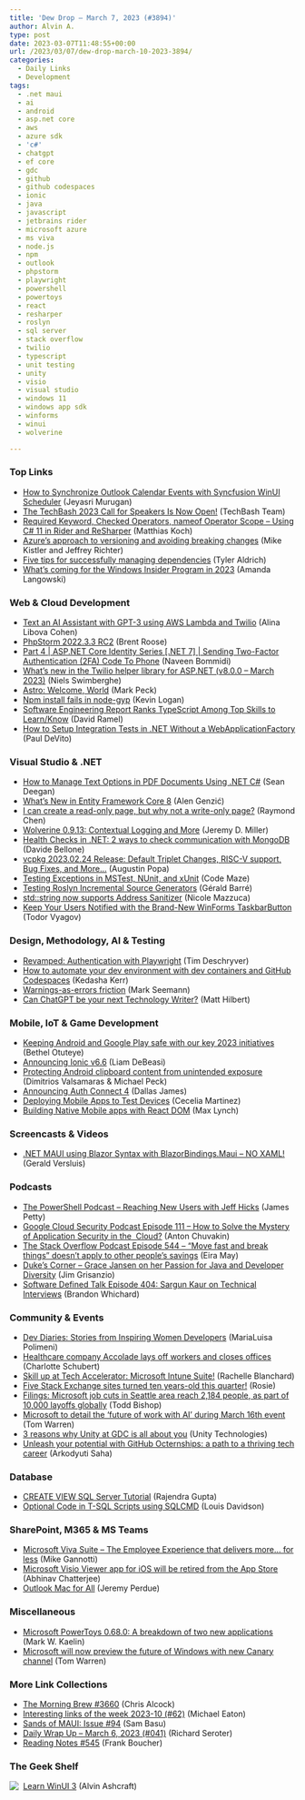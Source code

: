```yaml
---
title: 'Dew Drop – March 7, 2023 (#3894)'
author: Alvin A.
type: post
date: 2023-03-07T11:48:55+00:00
url: /2023/03/07/dew-drop-march-10-2023-3894/
categories:
  - Daily Links
  - Development
tags:
  - .net maui
  - ai
  - android
  - asp.net core
  - aws
  - azure sdk
  - 'c#'
  - chatgpt
  - ef core
  - gdc
  - github
  - github codespaces
  - ionic
  - java
  - javascript
  - jetbrains rider
  - microsoft azure
  - ms viva
  - node.js
  - npm
  - outlook
  - phpstorm
  - playwright
  - powershell
  - powertoys
  - react
  - resharper
  - roslyn
  - sql server
  - stack overflow
  - twilio
  - typescript
  - unit testing
  - unity
  - visio
  - visual studio
  - windows 11
  - windows app sdk
  - winforms
  - winui
  - wolverine

---
```

### <a name="top"></a>Top Links

  * <a href="https://www.syncfusion.com/blogs/post/synchronize-outlook-calendar-events-with-syncfusion-winui-scheduler.aspx?utm_source=alvinashcraft&utm_medium=email&utm_campaign=alvinashcraft_blog_edmmar23" target="_blank" rel="noopener">How to Synchronize Outlook Calendar Events with Syncfusion WinUI Scheduler</a> (Jeyasri Murugan)
  * <a href="https://vlqh-zcglf.campaign-view.com/ua/SharedView?od=3z5b1449310f71294fafc3d35955582e56a7fc9cec01fb440bc3cc8ba398aa18db&cno=11a2b0b1cfb3a40&cd=1e7349b984eb0250" target="_blank" rel="noopener">The TechBash 2023 Call for Speakers Is Now Open!</a> (TechBash Team)
  * <a href="https://blog.jetbrains.com/dotnet/2023/03/06/required-keyword-checked-operators-nameof-operator-scope-using-csharp-11-in-rider-and-resharper/" target="_blank" rel="noopener">Required Keyword, Checked Operators, nameof Operator Scope – Using C# 11 in Rider and ReSharper</a> (Matthias Koch)
  * <a href="https://devblogs.microsoft.com/azure-sdk/azure-approach-to-versioning-and-avoiding-breaking-changes/" target="_blank" rel="noopener">Azure’s approach to versioning and avoiding breaking changes</a> (Mike Kistler and Jeffrey Richter)
  * <a href="https://www.architect.io/blog/2023-03-06/five-tips-for-successfully-managing-dependencies/" target="_blank" rel="noopener">Five tips for successfully managing dependencies</a> (Tyler Aldrich)
  * <a href="https://blogs.windows.com/windows-insider/2023/03/06/whats-coming-for-the-windows-insider-program-in-2023/" target="_blank" rel="noopener">What’s coming for the Windows Insider Program in 2023</a> (Amanda Langowski)

### <a name="web"></a>Web & Cloud Development

  * <a href="https://www.twilio.com/blog/text-ai-assistant-gpt-3-aws-lambda-twilio" target="_blank" rel="noopener">Text an AI Assistant with GPT-3 using AWS Lambda and Twilio</a> (Alina Libova Cohen)
  * <a href="https://blog.jetbrains.com/phpstorm/2023/03/phpstorm-2022-3-3-rc2/" target="_blank" rel="noopener">PhpStorm 2022.3.3 RC2</a> (Brent Roose)
  * <a href="https://www.learmoreseekmore.com/2023/03/part-3-dotnet7-aspnetcore-identity-series-sending-2fa-code-to-phone.html" target="_blank" rel="noopener">Part 4 | ASP.NET Core Identity Series [.NET 7] | Sending Two-Factor Authentication (2FA) Code To Phone</a> (Naveen Bommidi)
  * <a href="https://www.twilio.com/blog/twilio-helper-library-for-aspdotnet-v8" target="_blank" rel="noopener">What&#8217;s new in the Twilio helper library for ASP.NET (v8.0.0 &#8211; March 2023)</a> (Niels Swimberghe)
  * <a href="https://astro.build/blog/welcome-world/" target="_blank" rel="noopener">Astro: Welcome, World</a> (Mark Peck)
  * <a href="https://www.aligneddev.net/blog/2023/npm-install-fails-in-node-gyp/" target="_blank" rel="noopener">Npm install fails in node-gyp</a> (Kevin Logan)
  * <a href="https://visualstudiomagazine.com/articles/2023/03/06/software-engineer-report.aspx" target="_blank" rel="noopener">Software Engineering Report Ranks TypeScript Among Top Skills to Learn/Know</a> (David Ramel)
  * <a href="https://wrapt.dev/blog/integration-tests-in-dotnet-without-webappfactory" target="_blank" rel="noopener">How to Setup Integration Tests in .NET Without a WebApplicationFactory</a> (Paul DeVito)

### <a name="dotnet"></a>Visual Studio & .NET

  * <a href="https://www.grapecity.com/blogs/how-to-manage-text-options-in-pdf-documents-using-net-c-sharp" target="_blank" rel="noopener">How to Manage Text Options in PDF Documents Using .NET C#</a> (Sean Deegan)
  * <a href="https://www.infoq.com/news/2023/03/ef-core-8/?utm_campaign=infoq_content&utm_source=infoq&utm_medium=feed&utm_term=global" target="_blank" rel="noopener">What&#8217;s New in Entity Framework Core 8</a> (Alen Genzić)
  * <a href="https://devblogs.microsoft.com/oldnewthing/20230306-00/?p=107902" target="_blank" rel="noopener">I can create a read-only page, but why not a write-only page?</a> (Raymond Chen)
  * <a href="https://jeremydmiller.com/2023/03/06/wolverine-0-9-13-contextual-logging-and-more/" target="_blank" rel="noopener">Wolverine 0.9.13: Contextual Logging and More</a> (Jeremy D. Miller)
  * <a href="https://www.code4it.dev/blog/mongodb-healthcheck" target="_blank" rel="noopener">Health Checks in .NET: 2 ways to check communication with MongoDB</a> (Davide Bellone)
  * <a href="https://devblogs.microsoft.com/cppblog/vcpkg-2023-02-24-release-default-triplet-changes-risc-v-support-bug-fixes-and-more/" target="_blank" rel="noopener">vcpkg 2023.02.24 Release: Default Triplet Changes, RISC-V support, Bug Fixes, and More…</a> (Augustin Popa)
  * <a href="https://code-maze.com/csharp-testing-exceptions-in-mstest-nunit-and-xunit/" target="_blank" rel="noopener">Testing Exceptions in MSTest, NUnit, and xUnit</a> (Code Maze)
  * <a href="https://www.meziantou.net/testing-roslyn-incremental-source-generators.htm?utm_medium=social&utm_source=syndication" target="_blank" rel="noopener">Testing Roslyn Incremental Source Generators</a> (Gérald Barré)
  * <a href="https://devblogs.microsoft.com/cppblog/stdstring-now-supports-address-sanitizer/" target="_blank" rel="noopener">std::string now supports Address Sanitizer</a> (Nicole Mazzuca)
  * <a href="https://www.telerik.com/blogs/keep-users-notified-brand-new-winforms-taskbarbutton" target="_blank" rel="noopener">Keep Your Users Notified with the Brand-New WinForms TaskbarButton</a> (Todor Vyagov)

### <a name="design"></a>Design, Methodology, AI & Testing

  * <a href="https://timdeschryver.dev/blog/revamped-authentication-with-playwright" target="_blank" rel="noopener">Revamped: Authentication with Playwright</a> (Tim Deschryver)
  * <a href="https://github.blog/2023-03-06-how-to-automate-your-dev-environment-with-dev-containers-and-github-codespaces/" target="_blank" rel="noopener">How to automate your dev environment with dev containers and GitHub Codespaces</a> (Kedasha Kerr)
  * <a href="https://blog.ploeh.dk/2023/03/06/warnings-as-errors-friction/" target="_blank" rel="noopener">Warnings-as-errors friction</a> (Mark Seemann)
  * <a href="https://www.red-gate.com/blog/software-development/can-chatgpt-be-your-next-technology-writer" target="_blank" rel="noopener">Can ChatGPT be your next Technology Writer?</a> (Matt Hilbert)

### <a name="mobile"></a>Mobile, IoT & Game Development

  * <a href="http://android-developers.googleblog.com/2023/03/keeping-google-play-safe-with-our-key-2023-initiatives.html" target="_blank" rel="noopener">Keeping Android and Google Play safe with our key 2023 initiatives</a> (Bethel Otuteye)
  * <a href="https://ionic.io/blog/announcing-ionic-v6-6" target="_blank" rel="noopener">Announcing Ionic v6.6</a> (Liam DeBeasi)
  * <a href="https://www.microsoft.com/en-us/security/blog/2023/03/06/protecting-android-clipboard-content-from-unintended-exposure/" target="_blank" rel="noopener">Protecting Android clipboard content from unintended exposure</a> (Dimitrios Valsamaras & Michael Peck)
  * <a href="https://ionic.io/blog/announcing-auth-connect-4" target="_blank" rel="noopener">Announcing Auth Connect 4</a> (Dallas James)
  * <a href="https://ionic.io/blog/deploying-mobile-apps-to-test-devices" target="_blank" rel="noopener">Deploying Mobile Apps to Test Devices</a> (Cecelia Martinez)
  * <a href="https://ionic.io/blog/building-native-mobile-apps-with-react-dom" target="_blank" rel="noopener">Building Native Mobile apps with React DOM</a> (Max Lynch)

### <a name="videos"></a>Screencasts & Videos

  * <a href="http://www.youtube.com/watch?v=WeDw37VNF8Y" target="_blank" rel="noopener">.NET MAUI using Blazor Syntax with BlazorBindings.Maui &#8211; NO XAML!</a> (Gerald Versluis)

### <a name="podcasts"></a>Podcasts

  * <a href="https://powershell.org/2023/03/the-powershell-podcast-reaching-new-users-with-jeff-hicks/" target="_blank" rel="noopener">The PowerShell Podcast &#8211; Reaching New Users with Jeff Hicks</a> (James Petty)
  * <a href="https://cloudsecuritypodcast.libsyn.com/ep111-how-to-solve-the-mystery-of-application-security-in-the-cloud" target="_blank" rel="noopener">Google Cloud Security Podcast Episode 111 &#8211; How to Solve the Mystery of Application Security in the&nbsp; Cloud?</a> (Anton Chuvakin)
  * <a href="https://stackoverflow.blog/2023/03/07/move-fast-and-break-things-doesnt-apply-to-other-peoples-savings-ep-544/" target="_blank" rel="noopener">The Stack Overflow Podcast Episode 544 &#8211; “Move fast and break things” doesn’t apply to other people’s savings</a> (Eira May)
  * <a href="http://oraclegroundbreakers.libsyn.com/grace-jansen-on-her-passion-for-java-and-developer-diversity" target="_blank" rel="noopener">Duke&#8217;s Corner &#8211; Grace Jansen on her Passion for Java and Developer Diversity</a> (Jim Grisanzio)
  * <a href="https://www.softwaredefinedtalk.com/404" target="_blank" rel="noopener">Software Defined Talk Episode 404: Sargun Kaur on Technical Interviews</a> (Brandon Whichard)

### <a name="events"></a>Community & Events

  * <a href="https://developers.facebook.com/blog/post/2023/03/06/dev-diaries-inspiring-women-developers/" target="_blank" rel="noopener">Dev Diaries: Stories from Inspiring Women Developers</a> (MariaLuisa Polimeni)
  * <a href="https://www.geekwire.com/2023/healthcare-company-accolade-lays-off-workers-and-closes-offices/" target="_blank" rel="noopener">Healthcare company Accolade lays off workers and closes offices</a> (Charlotte Schubert)
  * <a href="https://techcommunity.microsoft.com/t5/microsoft-intune-blog/skill-up-at-tech-accelerator-microsoft-intune-suite/ba-p/3760687" target="_blank" rel="noopener">Skill up at Tech Accelerator: Microsoft Intune Suite!</a> (Rachelle Blanchard)
  * <a href="https://stackoverflow.blog/2023/03/06/five-stack-exchange-sites-turned-ten-years-old-this-quarter/" target="_blank" rel="noopener">Five Stack Exchange sites turned ten years-old this quarter!</a> (Rosie)
  * <a href="https://www.geekwire.com/2023/filings-microsoft-job-cuts-in-seattle-area-reach-2184-people-as-part-of-10000-layoffs-globally/" target="_blank" rel="noopener">Filings: Microsoft job cuts in Seattle area reach 2,184 people, as part of 10,000 layoffs globally</a> (Todd Bishop)
  * <a href="https://www.theverge.com/2023/3/6/23627228/microsoft-ai-future-of-work-event-date" target="_blank" rel="noopener">Microsoft to detail the ‘future of work with AI’ during March 16th event</a> (Tom Warren)
  * <a href="https://blog.unity.com/news/3-reasons-why-unity-at-gdc-is-all-about-you" target="_blank" rel="noopener">3 reasons why Unity at GDC is all about you</a> (Unity Technologies)
  * <a href="https://github.blog/2023-03-06-unleash-your-potential-with-github-octernships-a-path-to-a-thriving-tech-career/" target="_blank" rel="noopener">Unleash your potential with GitHub Octernships: a path to a thriving tech career</a> (Arkodyuti Saha)

### <a name="sql"></a>Database

  * <a href="https://www.mssqltips.com/sqlservertip/7591/create-view-sql-server-examples-with-t-sql-and-ssms/" target="_blank" rel="noopener">CREATE VIEW SQL Server Tutorial</a> (Rajendra Gupta)
  * <a href="https://www.red-gate.com/simple-talk/databases/sql-server/t-sql-programming-sql-server/optional-code-in-t-sql-scripts-using-sqlcmd/" target="_blank" rel="noopener">Optional Code in T-SQL Scripts using SQLCMD</a> (Louis Davidson)

### <a name="sp"></a>SharePoint, M365 & MS Teams

  * <a href="https://techcommunity.microsoft.com/t5/healthcare-and-life-sciences/microsoft-viva-suite-the-employee-experience-that-delivers-more/ba-p/3760533" target="_blank" rel="noopener">Microsoft Viva Suite &#8211; The Employee Experience that delivers more&#8230; for less</a> (Mike Gannotti)
  * <a href="https://techcommunity.microsoft.com/t5/microsoft-365-blog/microsoft-visio-viewer-app-for-ios-will-be-retired-from-the-app/ba-p/3757867" target="_blank" rel="noopener">Microsoft Visio Viewer app for iOS will be retired from the App Store</a> (Abhinav Chatterjee)
  * <a href="https://techcommunity.microsoft.com/t5/outlook-blog/outlook-mac-for-all/ba-p/3757787" target="_blank" rel="noopener">Outlook Mac for All</a> (Jeremy Perdue)

### <a name="misc"></a>Miscellaneous

  * <a href="https://www.techrepublic.com/article/microsoft-powertoys-0-68-0/" target="_blank" rel="noopener">Microsoft PowerToys 0.68.0: A breakdown of two new applications</a> (Mark W. Kaelin)
  * <a href="https://www.theverge.com/2023/3/6/23626936/microsoft-windows-canary-channel-insider-preview-builds" target="_blank" rel="noopener">Microsoft will now preview the future of Windows with new Canary channel</a> (Tom Warren)

### <a name="links"></a>More Link Collections

  * <a href="https://blog.cwa.me.uk/2023/03/07/the-morning-brew-3660/" target="_blank" rel="noopener">The Morning Brew #3660</a> (Chris Alcock)
  * <a href="https://samestuffdifferentday.net/2023/03/06/Interesting-links-of-the-week-2023-10/" target="_blank" rel="noopener">Interesting links of the week 2023-10 (#62)</a> (Michael Eaton)
  * <a href="https://www.telerik.com/blogs/sands-maui-issue-94" target="_blank" rel="noopener">Sands of MAUI: Issue #94</a> (Sam Basu)
  * <a href="https://seroter.com/2023/03/06/daily-wrap-up-march-6-2023-041/" target="_blank" rel="noopener">Daily Wrap Up – March 6, 2023 (#041)</a> (Richard Seroter)
  * <a href="https://www.frankysnotes.com/2023/03/reading-notes-545.html" target="_blank" rel="noopener">Reading Notes #545</a> (Frank Boucher)

### <a name="shelf"></a>The Geek Shelf

<a href="https://www.amazon.com/dp/1800208669/" target="_blank" rel="noopener"><img decoding="async" align="left" style="margin: 0px 4px 0px 0px; border: 0px currentcolor; border-image: none; float: left; display: inline; background-image: none;" src="https://m.media-amazon.com/images/I/41Z9lMC71WL._SS135_.jpg" border="0" /></a>&nbsp;<a href="https://www.amazon.com/dp/1800208669/" target="_blank" rel="noopener">Learn WinUI 3</a> (Alvin Ashcraft)